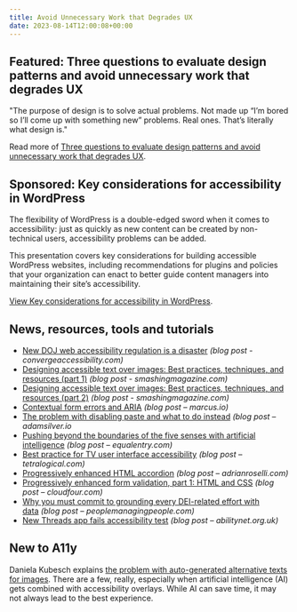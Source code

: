 ```yaml
---
title: Avoid Unnecessary Work that Degrades UX
date: 2023-08-14T12:00:08+00:00
---
```


## Featured: Three questions to evaluate design patterns and avoid unnecessary work that degrades UX

"The purpose of design is to solve actual problems. Not made up “I’m bored so I’ll come up with something new” problems. Real ones. That’s literally what design is."

Read more of [Three questions to evaluate design patterns and avoid unnecessary work that degrades UX](https://adamsilver.io/blog/3-questions-to-evaluate-design-patterns-and-avoid-unnecessary-work-that-degrades-ux/).

## Sponsored: Key considerations for accessibility in WordPress

The flexibility of WordPress is a double-edged sword when it comes to accessibility: just as quickly as new content can be created by non-technical users, accessibility problems can be added.

This presentation covers key considerations for building accessible WordPress websites, including recommendations for plugins and policies that your organization can enact to better guide content managers into maintaining their site’s accessibility.

[View Key considerations for accessibility in WordPress](https://equalizedigital.com/key-considerations-for-accessibility-in-wordpress-amber-hinds/?utm_source=a11yweekly&utm_medium=sponsored).

## News, resources, tools and tutorials

- [New DOJ web accessibility regulation is a disaster](https://convergeaccessibility.com/2023/08/03/new-doj-web-accessibility-regulation-is-a-disaster/) *(blog post - convergeaccessibility.com)*
- [Designing accessible text over images: Best practices, techniques, and resources (part 1)](https://www.smashingmagazine.com/2023/08/designing-accessible-text-over-images-part1/) *(blog post - smashingmagazine.com)*
- [Designing accessible text over images: Best practices, techniques, and resources (part 2)](https://www.smashingmagazine.com/2023/08/designing-accessible-text-over-images-part2/) *(blog post - smashingmagazine.com)*
- [Contextual form errors and ARIA](https://marcus.io/blog/contextual-form-errors-aria) *(blog post – marcus.io)*
- [The problem with disabling paste and what to do instead](https://adamsilver.io/blog/the-problem-with-disabling-paste-and-what-to-do-instead/) *(blog post – adamsilver.io*
- [Pushing beyond the boundaries of the five senses with artificial intelligence](https://equalentry.com/accessibility-artificial-intelligence-senses/) *(blog post – equalentry.com)*
- [Best practice for TV user interface accessibility](https://tetralogical.com/blog/2023/08/09/tv-best-practices/) *(blog post – tetralogical.com)*
- [Progressively enhanced HTML accordion](https://adrianroselli.com/2023/08/progressively-enhanced-html-accordion.html) *(blog post – adrianroselli.com)*
- [Progressively enhanced form validation, part 1: HTML and CSS](https://cloudfour.com/thinks/progressively-enhanced-form-validation-part-1-html-and-css/) *(blog post – cloudfour.com)*
- [Why you must commit to grounding every DEI-related effort with data](https://peoplemanagingpeople.com/interviews/lily-zheng-inclusive-workplaces/) *(blog post – peoplemanagingpeople.com)*
- [New Threads app fails accessibility test](https://abilitynet.org.uk/news-blogs/new-threads-app-fails-accessibility-test) *(blog post – abilitynet.org.uk)*

## New to A11y

Daniela Kubesch explains [the problem with auto-generated alternative texts for images](https://dnikub.dev/blog/2023/the-problem-with-auto-generated-alternative-texts-for-images/). There are a few, really, especially when artificial intelligence (AI) gets combined with accessibility overlays. While AI can save time, it may not always lead to the best experience.
